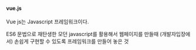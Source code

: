 #### vue.js

Vue js는 Javascript 프레임워크이다.   

ES6 문법으로 재탄생한 모던 javascript를 활용해서 웹페이지를 만들때 (개발자입장에서) 손쉽게 구현할 수 있도록 프레임워크를 만들어 놓은 것
